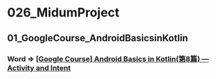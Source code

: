 # 026_MidumProject

## 01_GoogleCourse_AndroidBasicsinKotlin
### Word => [[Google Course] Android Basics in Kotlin(第8篇) — Activity and Intent](https://happyphoebe40090.medium.com/google-course-android-basics-in-kotlin-%E7%AC%AC8%E7%AF%87-activity-and-intent-8d26eb8c8124)

